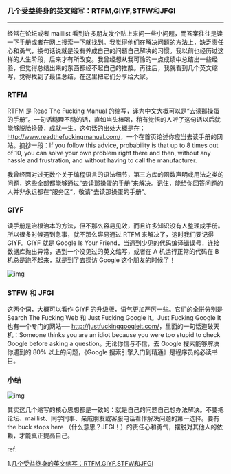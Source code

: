 ### 几个受益终身的英文缩写：RTFM,GIYF,STFW和JFGI

***



经常在论坛或者 maillist 看到许多朋友发个贴上来问一些小问题，而答案往往是读一下手册或者在网上搜索一下就找到。我觉得他们在解决问题的方法上，缺乏责任心和勇气，换句话说就是没有养成自己的问题自己解决的习惯。我以前也经历过这样的人生阶段，后来才有所改变。我曾经想从我可怜的一点成绩中总结出一些经验，但觉得总结出来的东西都经不起自己的推敲。再往后，我就看到几个英文缩写，觉得找到了最佳总结，在这里把它们分享给大家。

### RTFM

RTFM 是 Read The Fucking Manual 的缩写，译为中文大概可以是“去读那操蛋的手册”。一句话糙理不糙的话，直如当头棒喝，稍有觉悟的人听了这句话以后就能够脱胎换骨，成就一生。这句话的出处大概是在：<http://www.readthefuckingmanual.com/>，一个在首页论述你应当去读手册的网站。摘抄一段：If you follow this advice, probability is that up to 8 times out of 10, you can solve your own problem right there and then, without any hassle and frustration, and without having to call the manufacturer.

我曾经面对过无数个关于编程语言的语法细节，第三方库的函数声明或用法之类的问题，这些全部都能够通过“去读那操蛋的手册”来解决。记住，能给你回答问题的人并非永远都在“服务区”，敬请“去读那操蛋的手册”。

### GIYF

读手册是治根治本的方法，但不那么容易见效，而且许多知识没有人整理成手册。所以很多时候遇到急事，就不那么容易通过 RTFM 来解决了，这时我们要记得 GIYF。GIYF 就是 Google Is Your Friend，当遇到少见的代码编译错误号，连接数据库抛出异常，遇到一个没见过的英文缩写，或者在 A 机运行正常的代码在 B 机总是跑不起来，就是到了去探访 Google 这个朋友的时候了！

![img](http://www.kuqin.com/upimg/allimg/120207/0G6122300-0.gif)

### STFW 和 JFGI

这两个词，大概可以看作 GIYF 的升级版，语气更加严厉一些。它们的全拼分别是 Search The Fucking Web 和 Just Fucking Google It。Just Fucking Google It 也有一个专门的网站── <http://justfuckinggoogleit.com/>，里面的一句话道破天机：Someone thinks you are an idiot because you were too stupid to check Google before asking a question。无论你信与不信，去 Google 搜索能够解决你遇到的 80% 以上的问题，《Google 搜索引擎入门到精通》是程序员的必读书目。

### 小结

![img](http://www.kuqin.com/upimg/allimg/120207/0G6126096-1.jpg)

其实这几个缩写的核心思想都是一致的：就是自己的问题自己想办法解决。不要把论坛、maillist、同学同事、亲戚朋友或客服电话看作解决问题的第一选择。要有 the buck stops here （什么意思？JFGI！）的责任心和勇气，摆脱对其他人的依赖，才能真正提高自己。



ref:

1.[几个受益终身的英文缩写：RTFM,GIYF,STFW和JFGI](http://www.kuqin.com/english/20120207/317868.html)